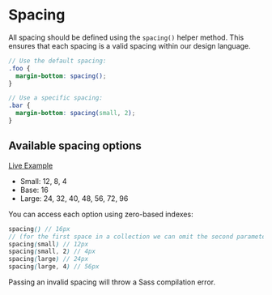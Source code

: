 # Spacing

All spacing should be defined using the `spacing()` helper method. This ensures that each spacing
is a valid spacing within our design language.

```scss
// Use the default spacing:
.foo {
  margin-bottom: spacing();
}

// Use a specific spacing:
.bar {
  margin-bottom: spacing(small, 2);
}
```

## Available spacing options

[Live Example][demo]

- Small: 12, 8, 4
- Base: 16
- Large: 24, 32, 40, 48, 56, 72, 96

You can access each option using zero-based indexes:

```scss
spacing() // 16px
// (for the first space in a collection we can omit the second parameter)
spacing(small) // 12px
spacing(small, 2) // 4px
spacing(large) // 24px
spacing(large, 4) // 56px
```

Passing an invalid spacing will throw a Sass compilation error.


<!-- Links -->
[demo]: https://terminus-ui-demos.stackblitz.io/components/spacing-styles
